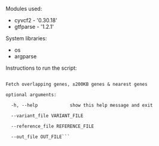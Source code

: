 Modules used:

  - cyvcf2 - '0.30.18'
  - gtfparse - '1.2.1'

System libraries:
  - os
  - argparse

Instructions to run the script:

```usage: fetch_overlap --variant_file <variants_file.vcf.gz> --reference_file <reference_file.gtf.gz> --out_file <out_file.vcf>

Fetch overlapping genes, ±200KB genes & nearest genes

optional arguments:

  -h, --help            show this help message and exit
  
  --variant_file VARIANT_FILE
  
  --reference_file REFERENCE_FILE
  
  --out_file OUT_FILE```
